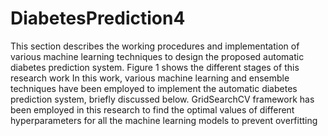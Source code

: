 # DiabetesPrediction4
This section describes the working procedures and implementation of various machine learning techniques to design the proposed automatic diabetes prediction system. Figure 1 shows the different stages of this research work
In this work, various machine learning and ensemble techniques have been employed to implement the automatic diabetes prediction system, briefly discussed below. GridSearchCV framework has been employed in this research to find the optimal values of different hyperparameters for all the machine learning models to prevent overfitting
